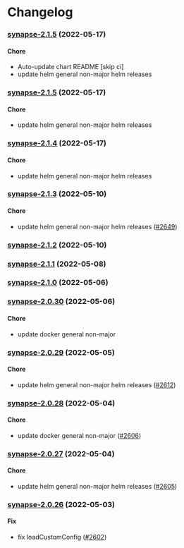 # Changelog<br>


<a name="synapse-2.1.5"></a>
### [synapse-2.1.5](https://github.com/truecharts/apps/compare/synapse-2.1.4...synapse-2.1.5) (2022-05-17)

#### Chore

* Auto-update chart README [skip ci]
* update helm general non-major helm releases



<a name="synapse-2.1.5"></a>
### [synapse-2.1.5](https://github.com/truecharts/apps/compare/synapse-2.1.4...synapse-2.1.5) (2022-05-17)

#### Chore

* update helm general non-major helm releases



<a name="synapse-2.1.4"></a>
### [synapse-2.1.4](https://github.com/truecharts/apps/compare/synapse-2.1.3...synapse-2.1.4) (2022-05-17)

#### Chore

* update helm general non-major helm releases



<a name="synapse-2.1.3"></a>
### [synapse-2.1.3](https://github.com/truecharts/apps/compare/synapse-2.1.2...synapse-2.1.3) (2022-05-10)

#### Chore

* update helm general non-major helm releases ([#2649](https://github.com/truecharts/apps/issues/2649))



<a name="synapse-2.1.2"></a>
### [synapse-2.1.2](https://github.com/truecharts/apps/compare/synapse-2.1.1...synapse-2.1.2) (2022-05-10)



<a name="synapse-2.1.1"></a>
### [synapse-2.1.1](https://github.com/truecharts/apps/compare/synapse-2.1.0...synapse-2.1.1) (2022-05-08)



<a name="synapse-2.1.0"></a>
### [synapse-2.1.0](https://github.com/truecharts/apps/compare/synapse-2.0.30...synapse-2.1.0) (2022-05-06)



<a name="synapse-2.0.30"></a>
### [synapse-2.0.30](https://github.com/truecharts/apps/compare/synapse-2.0.29...synapse-2.0.30) (2022-05-06)

#### Chore

* update docker general non-major



<a name="synapse-2.0.29"></a>
### [synapse-2.0.29](https://github.com/truecharts/apps/compare/synapse-2.0.28...synapse-2.0.29) (2022-05-05)

#### Chore

* update helm general non-major helm releases ([#2612](https://github.com/truecharts/apps/issues/2612))



<a name="synapse-2.0.28"></a>
### [synapse-2.0.28](https://github.com/truecharts/apps/compare/synapse-2.0.27...synapse-2.0.28) (2022-05-04)

#### Chore

* update docker general non-major ([#2606](https://github.com/truecharts/apps/issues/2606))



<a name="synapse-2.0.27"></a>
### [synapse-2.0.27](https://github.com/truecharts/apps/compare/synapse-2.0.26...synapse-2.0.27) (2022-05-04)

#### Chore

* update helm general non-major helm releases ([#2605](https://github.com/truecharts/apps/issues/2605))



<a name="synapse-2.0.26"></a>
### [synapse-2.0.26](https://github.com/truecharts/apps/compare/synapse-2.0.25...synapse-2.0.26) (2022-05-03)

#### Fix

* fix loadCustomConfig ([#2602](https://github.com/truecharts/apps/issues/2602))


